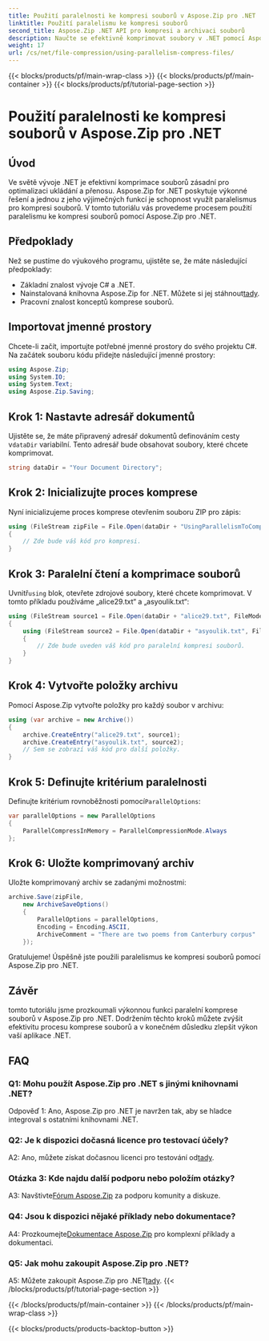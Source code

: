 ```yaml
---
title: Použití paralelnosti ke kompresi souborů v Aspose.Zip pro .NET
linktitle: Použití paralelismu ke kompresi souborů
second_title: Aspose.Zip .NET API pro kompresi a archivaci souborů
description: Naučte se efektivně komprimovat soubory v .NET pomocí Aspose.Zip. Využijte sílu paralelismu s naším výukovým programem krok za krokem.
weight: 17
url: /cs/net/file-compression/using-parallelism-compress-files/
---
```


{{< blocks/products/pf/main-wrap-class >}}
{{< blocks/products/pf/main-container >}}
{{< blocks/products/pf/tutorial-page-section >}}

# Použití paralelnosti ke kompresi souborů v Aspose.Zip pro .NET

## Úvod

Ve světě vývoje .NET je efektivní komprimace souborů zásadní pro optimalizaci ukládání a přenosu. Aspose.Zip for .NET poskytuje výkonné řešení a jednou z jeho výjimečných funkcí je schopnost využít paralelismus pro kompresi souborů. V tomto tutoriálu vás provedeme procesem použití paralelismu ke kompresi souborů pomocí Aspose.Zip pro .NET.

## Předpoklady

Než se pustíme do výukového programu, ujistěte se, že máte následující předpoklady:

- Základní znalost vývoje C# a .NET.
-  Nainstalovaná knihovna Aspose.Zip for .NET. Můžete si jej stáhnout[tady](https://releases.aspose.com/zip/net/).
- Pracovní znalost konceptů komprese souborů.

## Importovat jmenné prostory

Chcete-li začít, importujte potřebné jmenné prostory do svého projektu C#. Na začátek souboru kódu přidejte následující jmenné prostory:

```csharp
using Aspose.Zip;
using System.IO;
using System.Text;
using Aspose.Zip.Saving;
```

## Krok 1: Nastavte adresář dokumentů

 Ujistěte se, že máte připravený adresář dokumentů definováním cesty v`dataDir` variabilní. Tento adresář bude obsahovat soubory, které chcete komprimovat.

```csharp
string dataDir = "Your Document Directory";
```

## Krok 2: Inicializujte proces komprese

Nyní inicializujeme proces komprese otevřením souboru ZIP pro zápis:

```csharp
using (FileStream zipFile = File.Open(dataDir + "UsingParallelismToCompressFiles_out.zip", FileMode.Create))
{
    // Zde bude váš kód pro kompresi.
}
```

## Krok 3: Paralelní čtení a komprimace souborů

 Uvnitř`using` blok, otevřete zdrojové soubory, které chcete komprimovat. V tomto příkladu používáme „alice29.txt“ a „asyoulik.txt“:

```csharp
using (FileStream source1 = File.Open(dataDir + "alice29.txt", FileMode.Open, FileAccess.Read))
{
    using (FileStream source2 = File.Open(dataDir + "asyoulik.txt", FileMode.Open, FileAccess.Read))
    {
        // Zde bude uveden váš kód pro paralelní kompresi souborů.
    }
}
```

## Krok 4: Vytvořte položky archivu

Pomocí Aspose.Zip vytvořte položky pro každý soubor v archivu:

```csharp
using (var archive = new Archive())
{
    archive.CreateEntry("alice29.txt", source1);
    archive.CreateEntry("asyoulik.txt", source2);
    // Sem se zobrazí váš kód pro další položky.
}
```

## Krok 5: Definujte kritérium paralelnosti

 Definujte kritérium rovnoběžnosti pomocí`ParallelOptions`:

```csharp
var parallelOptions = new ParallelOptions
{
    ParallelCompressInMemory = ParallelCompressionMode.Always
};
```

## Krok 6: Uložte komprimovaný archiv

Uložte komprimovaný archiv se zadanými možnostmi:

```csharp
archive.Save(zipFile,
    new ArchiveSaveOptions()
    {
        ParallelOptions = parallelOptions,
        Encoding = Encoding.ASCII,
        ArchiveComment = "There are two poems from Canterbury corpus"
    });
```

Gratulujeme! Úspěšně jste použili paralelismus ke kompresi souborů pomocí Aspose.Zip pro .NET.

## Závěr

tomto tutoriálu jsme prozkoumali výkonnou funkci paralelní komprese souborů v Aspose.Zip pro .NET. Dodržením těchto kroků můžete zvýšit efektivitu procesu komprese souborů a v konečném důsledku zlepšit výkon vaší aplikace .NET.

## FAQ

### Q1: Mohu použít Aspose.Zip pro .NET s jinými knihovnami .NET?

Odpověď 1: Ano, Aspose.Zip pro .NET je navržen tak, aby se hladce integroval s ostatními knihovnami .NET.

### Q2: Je k dispozici dočasná licence pro testovací účely?

 A2: Ano, můžete získat dočasnou licenci pro testování od[tady](https://purchase.aspose.com/temporary-license/).

### Otázka 3: Kde najdu další podporu nebo položím otázky?

 A3: Navštivte[Fórum Aspose.Zip](https://forum.aspose.com/c/zip/37) za podporu komunity a diskuze.

### Q4: Jsou k dispozici nějaké příklady nebo dokumentace?

 A4: Prozkoumejte[Dokumentace Aspose.Zip](https://reference.aspose.com/zip/net/) pro komplexní příklady a dokumentaci.

### Q5: Jak mohu zakoupit Aspose.Zip pro .NET?

 A5: Můžete zakoupit Aspose.Zip pro .NET[tady](https://purchase.aspose.com/buy).
{{< /blocks/products/pf/tutorial-page-section >}}

{{< /blocks/products/pf/main-container >}}
{{< /blocks/products/pf/main-wrap-class >}}

{{< blocks/products/products-backtop-button >}}
